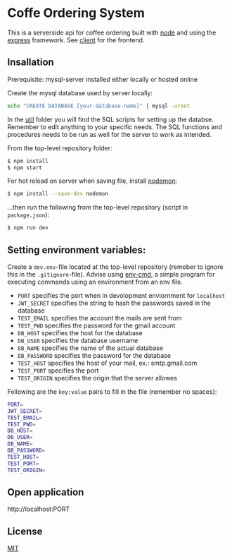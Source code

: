 # Coffe Ordering System
This is a serverside api for coffee ordering built with [node] and using the [express] framework.
See [client] for the frontend. 

## Insallation
Prerequisite: mysql-server installed either locally or hosted online

Create the mysql database used by server locally:
```sh
echo "CREATE DATABASE [your-database-name]" | mysql -uroot
```

In the [util](../tree/master/util) folder you will find the SQL scripts for setting up the databse. Remember to edit anything to your specific needs. 
The SQL functions and procedures needs to be run as well for the server to work as intended.

From the top-level repository folder:
```sh
$ npm install
$ npm start
```
For hot reload on server when saving file, install [nodemon](https://www.npmjs.com/package/nodemon):
```sh
$ npm install --save-dev nodemon
```
...then run the following from the top-level repository (script in `package.json`):
```sh
$ npm run dev
```

## Setting environment variables:

Create a `dev.env`-file located at the top-level repository (remeber to ignore this in the `.gitignore`-file). Advise using [env-cmd](https://www.npmjs.com/package/env-cmd), a simple program for executing commands using an environment from an env file.


- `PORT` specifies the port when in devolopment enviornment for `localhost`
- `JWT_SECRET` specifies the string to hash the passwords saved in the database
- `TEST_EMAIL` specifies the account the mails are sent from
- `TEST_PWD` specifies the password for the gmail account
- `DB_HOST` specifies the host for the database
- `DB_USER` specifies the database username
- `DB_NAME` specifies the name of the actual database
- `DB_PASSWORD` specifies the password for the database
- `TEST_HOST` specifies the host of your mail, ex.: smtp.gmail.com
- `TEST_PORT` specifies the port
- `TEST_ORIGIN` specifies the origin that the server allowes

Following are the `key:value` pairs to fill in the file (remember no spaces):
```sh
PORT=
JWT_SECRET=
TEST_EMAIL=
TEST_PWD=
DB_HOST=
DB_USER=
DB_NAME=
DB_PASSWORD=
TEST_HOST=
TEST_PORT=
TEST_ORIGIN=
```

## Open application
http://localhost:PORT

## License
[MIT](LICENSE)

[//]: #
[node]: <http://nodejs.org>
[express]: <http://expressjs.com>
[client]: <https://github.com/mari-dot-tj/cos-client>
